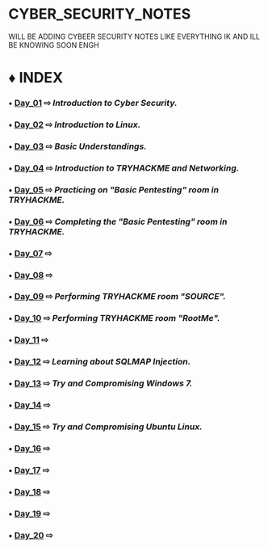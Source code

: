# CYBER_SECURITY_NOTES
WILL BE ADDING CYBEER SECURITY NOTES LIKE EVERYTHING IK AND ILL BE KNOWING SOON ENGH

# ♦ INDEX

### • [Day_01](https://github.com/Izumi0XD/CYBER_SECURITY_NOTES/tree/main/DAY_01) ⇨ ***Introduction to Cyber Security.***

### • [Day_02](https://github.com/Izumi0XD/CYBER_SECURITY_NOTES/tree/main/DAY_02) ⇨ ***Introduction to Linux.***

### • [Day_03](https://github.com/Izumi0XD/CYBER_SECURITY_NOTES/tree/main/DAY_03) ⇨ ***Basic Understandings.***

### • [Day_04](https://github.com/Izumi0XD/CYBER_SECURITY_NOTES/tree/main/DAY_04) ⇨ ***Introduction to TRYHACKME and Networking.***

### • [Day_05](https://github.com/Izumi0XD/CYBER_SECURITY_NOTES/tree/main/DAY_05) ⇨ ***Practicing on "Basic Pentesting" room in TRYHACKME.***

### • [Day_06](https://github.com/Izumi0XD/CYBER_SECURITY_NOTES/tree/main/DAY_06) ⇨ ***Completing the "Basic Pentesting" room in TRYHACKME.***

### • [Day_07](https://github.com/Izumi0XD/CYBER_SECURITY_NOTES/tree/main/DAY_07) ⇨

### • [Day_08](https://github.com/Izumi0XD/CYBER_SECURITY_NOTES/tree/main/DAY_08) ⇨

### • [Day_09](https://github.com/Izumi0XD/CYBER_SECURITY_NOTES/tree/main/DAY_09) ⇨ ***Performing TRYHACKME room "SOURCE".***

### • [Day_10](https://github.com/Izumi0XD/CYBER_SECURITY_NOTES/tree/main/DAY_10) ⇨ ***Performing TRYHACKME room "RootMe".***

### • [Day_11](https://github.com/Izumi0XD/CYBER_SECURITY_NOTES/tree/main/DAY_11) ⇨

### • [Day_12](https://github.com/Izumi0XD/CYBER_SECURITY_NOTES/tree/main/DAY_12) ⇨ ***Learning about SQLMAP Injection.***

### • [Day_13](https://github.com/Izumi0XD/CYBER_SECURITY_NOTES/tree/main/DAY_13) ⇨ ***Try and Compromising Windows 7.***

### • [Day_14](https://github.com/Izumi0XD/CYBER_SECURITY_NOTES/tree/main/DAY_14) ⇨

### • [Day_15](https://github.com/Izumi0XD/CYBER_SECURITY_NOTES/tree/main/DAY_15) ⇨ ***Try and Compromising Ubuntu Linux.***

### • [Day_16](https://github.com/Izumi0XD/CYBER_SECURITY_NOTES/tree/main/DAY_16) ⇨

### • [Day_17](https://github.com/Izumi0XD/CYBER_SECURITY_NOTES/tree/main/DAY_17) ⇨

### • [Day_18](https://github.com/Izumi0XD/CYBER_SECURITY_NOTES/tree/main/DAY_18) ⇨

### • [Day_19](https://github.com/Izumi0XD/CYBER_SECURITY_NOTES/tree/main/DAY_19) ⇨

### • [Day_20](https://github.com/Izumi0XD/CYBER_SECURITY_NOTES/tree/main/DAY_20) ⇨



